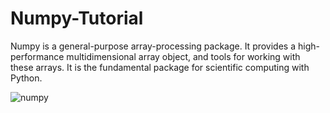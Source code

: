 # Numpy-Tutorial

Numpy is a general-purpose array-processing package. It provides a high-performance multidimensional array object, and tools for working with these arrays. It is the fundamental package for scientific computing with Python.

![numpy](https://user-images.githubusercontent.com/22809891/160057630-0ac7ed7e-8d1b-48e9-a802-8ee852483fb7.jpg)
